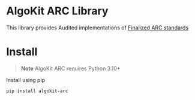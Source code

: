 # AlgoKit ARC Library

This library provides Audited implementations of [Finalized ARC standards](https://arc.algorand.foundation/)

# Install

  > **Note**
  > AlgoKit ARC requires Python 3.10+


Install using pip

`pip install algokit-arc`
